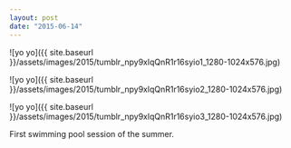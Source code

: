```yaml
---
layout: post
date: "2015-06-14"
---
```


![yo yo]({{ site.baseurl }}/assets/images/2015/tumblr_npy9xlqQnR1r16syio1_1280-1024x576.jpg)

![yo yo]({{ site.baseurl }}/assets/images/2015/tumblr_npy9xlqQnR1r16syio2_1280-1024x576.jpg)

![yo yo]({{ site.baseurl }}/assets/images/2015/tumblr_npy9xlqQnR1r16syio3_1280-1024x576.jpg)

First swimming pool session of the summer.
